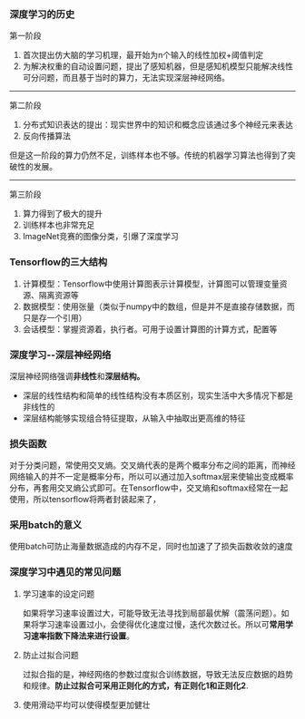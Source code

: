 ### 深度学习的历史

第一阶段

1. 首次提出仿大脑的学习机理，最开始为n个输入的线性加权+阈值判定
2. 为解决权重的自动设置问题，提出了感知机器，但是感知机模型只能解决线性可分问题，而且基于当时的算力，无法实现深层神经网络。

------------------

第二阶段

1. 分布式知识表达的提出：现实世界中的知识和概念应该通过多个神经元来表达
2. 反向传播算法

但是这一阶段的算力仍然不足，训练样本也不够。传统的机器学习算法也得到了突破性的发展。

-----------

第三阶段

1. 算力得到了极大的提升
2. 训练样本也非常充足
3. ImageNet竞赛的图像分类，引爆了深度学习



### Tensorflow的三大结构

1. 计算模型：Tensorflow中使用计算图表示计算模型，计算图可以管理变量资源、隔离资源等
2. 数据模型：使用张量（类似于numpy中的数组，但是并不是直接存储数据，而只是存一个引用）
3. 会话模型：掌握资源着，执行者。可用于设置计算图的计算方式，配置等



### 深度学习--深层神经网络

深层神经网络强调**非线性**和**深层结构。**

- 深层的线性结构和简单的线性结构没有本质区别，现实生活中大多情况下都是非线性的
- 深层结构能够实现组合特征提取，从输入中抽取出更高维的特征



### 损失函数

对于分类问题，常使用交叉熵。交叉熵代表的是两个概率分布之间的距离，而神经网络输入的并不一定是概率分布，所以可以通过加入softmax层来使输出变成概率分布，再套用交叉熵公式即可。在Tensorflow中，交叉熵和softmax经常在一起使用，所以tensorflow将两者封装起来了，


### 采用batch的意义
使用batch可防止海量数据造成的内存不足，同时也加速了了损失函数收敛的速度

### 深度学习中遇见的常见问题

1. 学习速率的设定问题

   如果将学习速率设置过大，可能导致无法寻找到局部最优解（震荡问题）。如果将学习速率设置过小，会使得优化速度过慢，迭代次数过长。所以可**常用学习速率指数下降法来进行设置**。

2. 防止过拟合问题

   过拟合指的是，神经网络的参数过度拟合训练数据，导致无法反应数据的趋势和规律。**防止过拟合可采用正则化的方式，有正则化1和正则化2**.

3. 使用滑动平均可以使得模型更加健壮